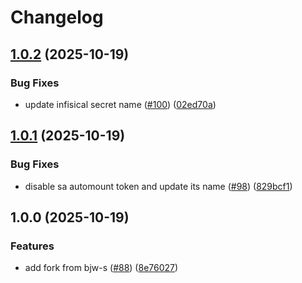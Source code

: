 # Changelog

## [1.0.2](https://github.com/dedsxc/labs/compare/common-1.0.1...common-1.0.2) (2025-10-19)


### Bug Fixes

* update infisical secret name ([#100](https://github.com/dedsxc/labs/issues/100)) ([02ed70a](https://github.com/dedsxc/labs/commit/02ed70a965e04fbed34f693fe90919a4eab3ba7b))

## [1.0.1](https://github.com/dedsxc/labs/compare/common-1.0.0...common-1.0.1) (2025-10-19)


### Bug Fixes

* disable sa automount token and update its name ([#98](https://github.com/dedsxc/labs/issues/98)) ([829bcf1](https://github.com/dedsxc/labs/commit/829bcf1da4da228047bfbc4ce6d25ee054742809))

## 1.0.0 (2025-10-19)


### Features

* add fork from bjw-s ([#88](https://github.com/dedsxc/labs/issues/88)) ([8e76027](https://github.com/dedsxc/labs/commit/8e76027c7868fc5bd8124ab3071f94e461af5ef6))
